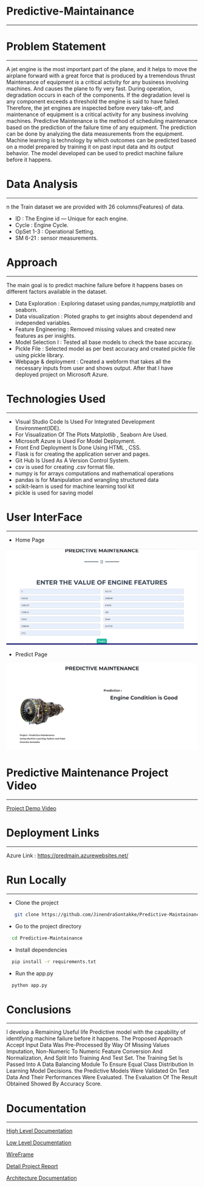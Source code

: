 # Predictive-Maintainance
----------------------------------------------------------------------------------------------------------------------------------------------------------------------

# Problem Statement
-------------------------------------------------------------------------------------------------------------------------------------------------------------------------------

A jet engine is the most important part of the plane, and it helps to move the airplane forward with a great force that is produced by a tremendous thrust Maintenance of equipment is a critical activity for any business involving machines. And causes the plane to fly very fast. During operation, degradation occurs in each of the components. If the degradation level is any component exceeds a threshold the engine is said to have failed. Therefore, the jet engines are inspected before every take-off, and maintenance of equipment is a critical activity for any business involving machines. Predictive Maintenance is the method of scheduling maintenance based on the prediction of the failure time of any equipment. The prediction can be done by analyzing the data measurements from the equipment. Machine learning is technology by which outcomes can be predicted based on a model prepared by training it on past input data and its output behavior. The model developed can be used to predict machine failure before it happens.

# Data Analysis
----------------------------------------------------------------------------------------------------------------------------------------------------------------------------

n the Train dataset we are provided with 26 columns(Features) of data.

* ID : The Engine id — Unique for each engine.
* Cycle : Engine Cycle.
* OpSet 1-3 : Operational Setting.
* SM 6-21 : sensor measurements.

# Approach
--------------------------------------------------------------------------------------------------------------------------------------------------------------------------------

The main goal is to predict machine failure before it happens bases on different factors available in the dataset.

* Data Exploration : Exploring dataset using pandas,numpy,matplotlib and seaborn.
* Data visualization : Ploted graphs to get insights about dependend and independed variables.
* Feature Engineering : Removed missing values and created new features as per insights.
* Model Selection I : Tested all base models to check the base accuracy.
* Pickle File : Selected model as per best accuracy and created pickle file using pickle library.
* Webpage & deployment : Created a webform that takes all the necessary inputs from user and shows output. After that I have deployed project on Microsoft Azure.


# Technologies Used
-------------------------------------------------------------------------------------------------------------------------------------------------------------

* Visual Studio Code Is Used For Integrated Development Environment(IDE).
* For Visualization Of The Plots Matplotlib , Seaborn Are Used.
* Microsoft Azure is Used For Model Deployment.
* Front End Deployment Is Done Using HTML , CSS.
* Flask is for creating the application server and pages.
* Git Hub Is Used As A Version Control System.
* csv is used for creating .csv format file.
* numpy is for arrays computations and mathematical operations
* pandas is for Manipulation and wrangling structured data
* scikit-learn is used for machine learning tool kit
* pickle is used for saving model

# User InterFace 
------------------------------------------------------------------------------------------------------------------------------------------------------------------------------

* Home Page 

<p align="center">
  <img src="https://raw.githubusercontent.com/JinendraSontakke/Predictive-Maintainance/main/IMG/home%20(1).jpg" width='600px'>
</p>

* Predict Page
<p align="center">
  <img src="https://raw.githubusercontent.com/JinendraSontakke/Predictive-Maintainance/main/IMG/predict.jpg" width='600px'>
</p>


# Predictive Maintenance Project Video 
-----------------------------------------------------------------------------------------------------------------------------------------------------



  [Project Demo Video](https://youtu.be/4G2rwHDW2fo)



# Deployment Links
----------------------------------------------------------------------------------------------------------------------------------------------------------------------------
 
 
 Azure Link : https://predmain.azurewebsites.net/
 
 # Run Locally
------------------------------------------------------------------------------------------------------------------------------------------------------------------------

* Clone the project
```bash
   git clone https://github.com/JinendraSontakke/Predictive-Maintainance
```
* Go to the project directory
```bash
  cd Predictive-Maintainance
```
* Install dependencies
```bash
  pip install -r requirements.txt
```
* Run the app.py
```bash
  python app.py
```

# Conclusions
-------------------------------------------------------------------------------------------------------------------------------------------------------------------

I develop a Remaining Useful life Predictive model with the capability of identifying machine failure before it happens. The Proposed Approach Accept Input Data Was Pre-Processed By Way Of Missing Values Imputation, Non-Numeric To Numeric Feature Conversion And Normalization, And Split Into Training And Test Set. The Training Set Is Passed Into A Data Balancing Module To Ensure Equal Class Distribution In Learning Model Decisions. the Predictive Models Were Validated On Test Data And Their Performances Were Evaluated. The Evaluation Of The Result Obtained Showed By Accuracy Score.

# Documentation
--------------------------------------------------------------------------------------------------------------------------------------------------------------------------

[High Level Documentation](https://raw.githubusercontent.com/JinendraSontakke/Predictive-Maintainance/98751bbafaac0bf75ee460efaba1c065cbd4b3bb/Documents/HLD.pdf)

[Low Level Documentation](https://raw.githubusercontent.com/JinendraSontakke/Predictive-Maintainance/98751bbafaac0bf75ee460efaba1c065cbd4b3bb/Documents/LLD.pdf)

[WireFrame](https://raw.githubusercontent.com/JinendraSontakke/Predictive-Maintainance/98751bbafaac0bf75ee460efaba1c065cbd4b3bb/Documents/WireFrame%20Document.pdf)

[Detail Project Report](https://raw.githubusercontent.com/JinendraSontakke/Predictive-Maintainance/98751bbafaac0bf75ee460efaba1c065cbd4b3bb/Documents/DPR.pdf)

[Architecture Documentation](https://raw.githubusercontent.com/JinendraSontakke/Predictive-Maintainance/98751bbafaac0bf75ee460efaba1c065cbd4b3bb/Documents/Architecture.pdf)









